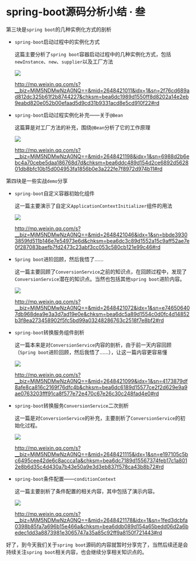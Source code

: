 # spring-boot源码分析小结 · 叁

第三块是`spring boot`的几种实例化方式的剖析

- `spring-boot`启动过程中的实例化方式

  这篇主要分析了`spring boot`容器启动过程中的几种实例化方式，包括`newInstance`、`new`、`supplier`以及工厂方法

  ![](https://syske-pic-bed.oss-cn-hangzhou.aliyuncs.com/imgs/blog/face-img-e01fae308318499b8e483920a3bcc126.jpg)

  http://mp.weixin.qq.com/s?__biz=MjM5NDMwNzA0NQ==&mid=2648421011&idx=1&sn=2f76cd689ad812dc325b61f2b8744227&chksm=bea6dc1989d1550ff8d8202a14e2eb9eabd820e052b00efaad5d9cd31b9331acd8e5cd910f22#rd

- `spring-boot`启动过程实例化补充——关于`@Bean`

  这篇算是对工厂方法的补充，围绕`@Bean`分析了它的工作原理

  ![](https://syske-pic-bed.oss-cn-hangzhou.aliyuncs.com/imgs/blog/face-img-4d29d5a7f0904c4ea23a29ed4ff0d3f8.jpg)

  http://mp.weixin.qq.com/s?__biz=MjM5NDMwNzA0NQ==&mid=2648421198&idx=1&sn=6988d2b6ebc4a70cebe5daa186768d7d&chksm=bea6ddc489d154d2ce6892d562801db8bfc10b15d004953fa1856b0e3a222fe7f8972d974b11#rd



第四块是一些实战`demo`分享

- `spring-boot`自定义容器初始化组件

  这一篇主要演示了自定义`ApplicationContextInitializer`组件的用法

  ![](https://syske-pic-bed.oss-cn-hangzhou.aliyuncs.com/imgs/blog/face-img-ae36d0f0f65d4a2cb3544920b7674e33.jpg)

  http://mp.weixin.qq.com/s?__biz=MjM5NDMwNzA0NQ==&mid=2648421046&idx=1&sn=bbde39303859fd511b146e7e54973e6d&chksm=bea6dc3c89d1552a15c9aff52ae7e0f287083baefb7fd2473c23abf3cc053c580cb121e99c46#rd

  

- `Spring boot`进阶回顾，然后我悟了……

  这一篇主要回顾了`ConversionService`之前的知识点，在回顾过程中，发现了`ConversionService`潜在的知识点。当然也包括其他`spring boot`进阶内容。

  ![](https://syske-pic-bed.oss-cn-hangzhou.aliyuncs.com/imgs/blog/face-img-95ba19d5adce40be91f41c3e7fc41de2.jpg)

  http://mp.weixin.qq.com/s?__biz=MjM5NDMwNzA0NQ==&mid=2648421072&idx=1&sn=e746506407db968dea9e3a3d7ad19e0e&chksm=bea6dc5a89d1554c0d0fc4d14852b3f8ea273458902f5fc5bd99a03248286763c2518f7e8bf2#rd

  

- `spring-boot`转换服务组件剖析

  这一篇本来是对`ConversionService`内容的剖析，由于前一天内容回顾（`Spring boot`进阶回顾，然后我悟了……），让这一篇内容更容易懂

  ![](https://syske-pic-bed.oss-cn-hangzhou.aliyuncs.com/imgs/blog/face-img-8ad536d26210455db5d5dbc755d78ee7.jpg)

  http://mp.weixin.qq.com/s?__biz=MjM5NDMwNzA0NQ==&mid=2648421099&idx=1&sn=4173879df8afe8ca816c2169f76dfc4b&chksm=bea6dc6189d15577ce2f2d629e9a9ae0763203fff91ca8f577e72e470c67e26c30c248fad4e0#rd

  

- `spring-boot`转换服务`ConversionService`二次剖析

  这一篇是对`ConversionService`的补充，主要剖析了`ConversionService`的初始化过程。

  ![](https://syske-pic-bed.oss-cn-hangzhou.aliyuncs.com/imgs/blog/face-img-3e14089976714f4b9d0eba00ae50958f.jpg)

  http://mp.weixin.qq.com/s?__biz=MjM5NDMwNzA0NQ==&mid=2648421115&idx=1&sn=e197105c5bc6495cee42de6c8accca1a&chksm=bea6dc7189d15567374feb17c1a8012e8b6d35c4d430a7b43e50a9e3d3eb837f578ca43b8b72#rd

  

- `spring-boot`条件配置——`conditionContext`

  这一篇主要剖析了条件配置的相关内容，其中包括了演示内容。

  ![](https://syske-pic-bed.oss-cn-hangzhou.aliyuncs.com/imgs/blog/face-img-5c83c0b5fa894278907cb04796f85215.jpg)

  http://mp.weixin.qq.com/s?__biz=MjM5NDMwNzA0NQ==&mid=2648421178&idx=1&sn=1fed3dcbfa0398b85fa7a696b15e466a&chksm=bea6ddb089d154a65bedd06d2a6bedec1dd3a8873981e3065747a35a85c92ff9a8150f721443#rd

好了，到今天我们关于`spring boot`源码的内容就暂时分享完了，当然后续还是会持续关注`spring boot`相关内容，也会继续分享相关知识点的。